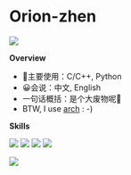 # Orion-zhen

<a href="#">
  <img align="center" src="https://github-readme-stats.vercel.app/api?username=Orion-zhen&count_private=true&show_icons=true&theme=radical" />
</a>

**Overview**

- 🤗主要使用：C/C++, Python
- 😀会说：中文, English
- 一句话概括：是个大废物呢🥰
- BTW, I use [arch](https://archlinux.org/) : -)

**Skills**

![](https://img.shields.io/badge/-Python-3e74a2?style=flat-square&logo=Python&logoColor=fff)
![](https://img.shields.io/badge/-C%2B%2B-00add8?style=flat-square&logo=C%2B%2B&logoColor=fff)
![](https://img.shields.io/badge/-Docker-2496ED?style=flat-square&logo=Docker&logoColor=fff)
![](https://img.shields.io/badge/-Linux-000000?style=flat-square&logo=Linux&logoColor=fff)


<img align="center" src="https://github-readme-stats.vercel.app/api/top-langs/?username=Orion-zhen&layout=donut" /> </td>
